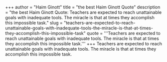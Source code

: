 +++
author = "Haim Ginott"
title = "the best Haim Ginott Quote"
description = "the best Haim Ginott Quote: Teachers are expected to reach unattainable goals with inadequate tools. The miracle is that at times they accomplish this impossible task."
slug = "teachers-are-expected-to-reach-unattainable-goals-with-inadequate-tools-the-miracle-is-that-at-times-they-accomplish-this-impossible-task"
quote = '''Teachers are expected to reach unattainable goals with inadequate tools. The miracle is that at times they accomplish this impossible task.'''
+++
Teachers are expected to reach unattainable goals with inadequate tools. The miracle is that at times they accomplish this impossible task.
